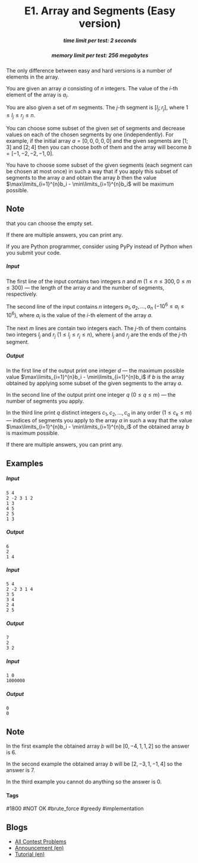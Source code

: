 <h1 style='text-align: center;'> E1. Array and Segments (Easy version)</h1>

<h5 style='text-align: center;'>time limit per test: 2 seconds</h5>
<h5 style='text-align: center;'>memory limit per test: 256 megabytes</h5>

The only difference between easy and hard versions is a number of elements in the array.

You are given an array $a$ consisting of $n$ integers. The value of the $i$-th element of the array is $a_i$.

You are also given a set of $m$ segments. The $j$-th segment is $[l_j; r_j]$, where $1 \le l_j \le r_j \le n$.

You can choose some subset of the given set of segments and decrease values on each of the chosen segments by one (independently). For example, if the initial array $a = [0, 0, 0, 0, 0]$ and the given segments are $[1; 3]$ and $[2; 4]$ then you can choose both of them and the array will become $b = [-1, -2, -2, -1, 0]$.

You have to choose some subset of the given segments (each segment can be chosen at most once) in such a way that if you apply this subset of segments to the array $a$ and obtain the array $b$ then the value $\max\limits_{i=1}^{n}b_i - \min\limits_{i=1}^{n}b_i$ will be maximum possible.

## Note

 that you can choose the empty set.

If there are multiple answers, you can print any.

If you are Python programmer, consider using PyPy instead of Python when you submit your code.

##### Input

The first line of the input contains two integers $n$ and $m$ ($1 \le n \le 300, 0 \le m \le 300$) — the length of the array $a$ and the number of segments, respectively.

The second line of the input contains $n$ integers $a_1, a_2, \dots, a_n$ ($-10^6 \le a_i \le 10^6$), where $a_i$ is the value of the $i$-th element of the array $a$.

The next $m$ lines are contain two integers each. The $j$-th of them contains two integers $l_j$ and $r_j$ ($1 \le l_j \le r_j \le n$), where $l_j$ and $r_j$ are the ends of the $j$-th segment.

##### Output

In the first line of the output print one integer $d$ — the maximum possible value $\max\limits_{i=1}^{n}b_i - \min\limits_{i=1}^{n}b_i$ if $b$ is the array obtained by applying some subset of the given segments to the array $a$.

In the second line of the output print one integer $q$ ($0 \le q \le m$) — the number of segments you apply.

In the third line print $q$ distinct integers $c_1, c_2, \dots, c_q$ in any order ($1 \le c_k \le m$) — indices of segments you apply to the array $a$ in such a way that the value $\max\limits_{i=1}^{n}b_i - \min\limits_{i=1}^{n}b_i$ of the obtained array $b$ is maximum possible.

If there are multiple answers, you can print any.

## Examples

##### Input


```text
5 4
2 -2 3 1 2
1 3
4 5
2 5
1 3
```
##### Output


```text
6
2
1 4 
```
##### Input


```text
5 4
2 -2 3 1 4
3 5
3 4
2 4
2 5
```
##### Output


```text
7
2
3 2 
```
##### Input


```text
1 0
1000000
```
##### Output


```text
0
0

```
## Note

In the first example the obtained array $b$ will be $[0, -4, 1, 1, 2]$ so the answer is $6$.

In the second example the obtained array $b$ will be $[2, -3, 1, -1, 4]$ so the answer is $7$.

In the third example you cannot do anything so the answer is $0$.



#### Tags 

#1800 #NOT OK #brute_force #greedy #implementation 

## Blogs
- [All Contest Problems](../Codeforces_Round_535_(Div._3).md)
- [Announcement (en)](../blogs/Announcement_(en).md)
- [Tutorial (en)](../blogs/Tutorial_(en).md)
